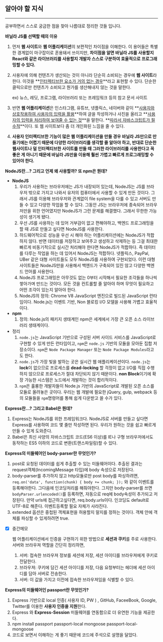 ## **알아야 할 지식**

---------

공부하면서 스스로 궁금한 점을 찾아 나름대로 정리한 것들 입니다.

**바닐라 JS를 선택할 때의 이유**


1. 먼저 **웹 사이트**와 **웹 어플리케이션**의 보편적인 차이점을 이해한다. 이 용어들은 특별한 경계없이 마구잡이로 혼용돼서 쓰이지만, **차이점을 알면 바닐라 JS를 사용할지 React와 같은 라이브러리를 사용할지 개발자 스스로 구분하여 효율적으로 프로그래밍할 수 있다.**

2. 사용자에 의해 컨텐츠가 생산되는 것이 아니라 단순히 소비되는 경우에 **웹 사이트**라 한다. 이것을 **<u>인터렉티브한 요소가 거의 없는 경우</u>**라고 표현할 수 있다. 단순한 클릭으로만 컨텐츠가 소비되고 뭔가를 생산해내지 않는 것을 말한다.
   
   ex) 뉴스, 레딧, 프로그램, 라이브러리 또는 프레임워크 등의 참고 문서 사이트
   
3. 반면 **웹 어플리케이션**은 인스타그램, 유튜브, 넷플릭스, 네이버와 같이 **<u>사용자와 상호작용하여 사용자의 입력을 활용</u>**하여 글을 작성하거나 사진을 올리고 **<u>사용자의 입력을 처리하여 보여줄 수 있는 것</u>**을 말한다. **<u>따라서 자바스크립트가 필수적</u>**이다. 또 웹 사이트보다 좀 더 개인화된 느낌을 줄 수 있다. 

4. **사용자 인터렉티브한 기능이 많은 웹 어플리케이션을 만들 경우 바닐라 JS만으로 만들기에는 어렵기 때문에 다양한 라이브러리를 생각할 줄 알아야 하고, 반대로 단순한 웹사이트나 덜 인터렉티브한 사이트를 만들 때 그러한 라이브러리를 사용한다고 꼭 좋은 게 아니기 때문에 바닐라 JS만을 이용해 훨씬 가볍고 빠르게 프로그래밍할 수 있어야 한다.**



**NodeJS란...? 그리고 언제 왜 사용할까? 또 npm은 뭔데?**

- **NodeJS**
  1. 우리가 사용하는 브라우저에는 JS가 내장되어 있는데, NodeJS는 JS를 브라우저 밖으로 가지고 나와서 유저의 컴퓨터에서 사용할 수 있게 만든 것이다. 그래서 JS를 이용해 브라우저와 관계없이 file system을 다룰 수 있고 서버도 만들 수 있고 다양한 작업을 할 수 있다. 그동안 JS는 브라우저에 종속되어 브라우저만을 위한 언어였지만 NodeJS가 그런 문제를 해결했다. 그래서 무한한 가능성이 생기게 됐다.
  2. 우선 JS를 사용하는 데 있어 거부감이 없고 편해야하고, 백엔드 프로그래밍을 할 때 JS로 만들고 싶다면 NodeJS를 사용한다.
  3. 하드웨어적으로 성능을 우선 시 해야 하는 어플리케이션에는 NodeJS가 적합하지 않다. 반면 데이터를 저장하고 보여주고 생성하고 삭제하는 등 그걸 최대한 빠르게 비동기적으로 실시간 처리해야 한다면 NodeJS가 적합하다. 즉 데이터를 다루는 작업을 하는 데 있어서 NodeJS는 적합하다. 넷플릭스, PayPal, UBer 같은 대형 사이트들도 모두 NodeJS를 사용하여 구현되었다. 이런 대형 사이트들은 NodeJS만을 사용해서 백엔드가 구축되어 있진 않고 다양한 백엔드 언어를 사용한다.
  4. NodeJS 프로그래밍은 아무것도 없는 0부터 시작해서 필요한 조각들을 하나씩 쌓아가며 만드는 것이다. 모든 것을 컨트롤할 줄 알아야 하며 무엇이 필요하고 어떤 조각이 있는지 알아야 한다.
  5. NodeJS의 정의: Chrome V8 JavaScript 엔진으로 빌드된 JavaScript 런타임이다. Node.js는 이벤트 기반, Non 블로킹 I/O 모델을 사용해 가볍고 효율적이다.
- **npm**
  1. 정의: Node.js의 패키지 생태계인 npm은 세계에서 가장 큰 오픈 소스 라이브러리 생태계이다.
- 정리
  1. `node.js`는 JavaScript 기반으로 구성된 서버 사이드 서비스를 JavaScript로 구현할 수 있게 만든 런타임이고, `npm`은 `node.js` 기반의 모듈을 모아둔 집합 저장소이다. `npm`은 `Node Package Manager` 또는 `Node Package Modules`라고도 한다.
  2. `node.js`가 가장 빛을 발하는 곳은 실시간 웹 애플리케이션이다. `node.js`는 **lock**이 없으므로 프로세스를 **dead-locking** 할 걱정이 없고 I/O를 직접 수행하지 않으므로 프로세스가 절대 차단되지 않기 때문이다. **non Block**이기에 확장 가능한 시스템은 노드에서 개발하는 것이 합리적이다.
  3. `npm`은 훌륭한 개발자들이 Node.js 기반의 JavaScript로 개발된 오픈 소스를 모듈로 올려놓은 곳이다. 우리는 웹 개발에 필요한 jQuery, gulp, webpack 등의 모듈들을 `npm`명령어를 통해 쉽게 다운받고 쓸 수가 있다.



**Express란...? 그리고 Babel은 뭔데?**

1. Express는 NodeJS를 위한 프레임워크다. NodeJS로 서버를 만들고 싶다면 Express를 사용하여 코드 몇 줄만 작성하면 된다. 우리가 원하는 것을 쉽고 빠르게 만들 수 있게 도와준다. 
2. Babel은 최신 사양의 자바스크립트 코드(ES6 이상)를 IE나 구형 브라우저에서도 동작하는 ES5 이하의 코드로 변환(트랜스파일링)할 수 있다. 



**Express의 미들웨어인 body-parser란 무엇인가?**

1. post로 요청된 데이터를 쉽게 추출할 수 있는 미들웨어이다. 추출된 결과는 request객체(IncomingMessage 타입)에 body 속성으로 저장된다.
2. body-parser를 추가하지 않고 http모듈로만 post body를 파싱하려면, `req.on('data', function(chunk) { body += chunk; });` 와 같이 이벤트를 등록해야한다. 그다음에 인코딩처리를 해줘야한다. 그치만 body-parser를 쓰면 `bodyParser.urlencoded()`를 등록하면, 자동으로 req에 body속성이 추가되고 저장된다. 만약 urls에 접근하고싶다면, req.body.urls이다. 인코딩도 default로 UTF-8로 해준다. 이벤트등록할 필요 자체가 사라진다.
3. extended 옵션은 중첩된 객체표현을 허용할지 말지를 정하는 것이다. 객체 안에 객체를 파싱할 수 있게하려면 true.



- [x] 중간메모

  웹 어플리케이션에서 인증을 구현하기 위한 방법으로 **세션과 쿠키**를 주로 사용한다. 서버와 브라우져 역할을 간단히 정리하면,

  1. 서버: 접속한 브라우져 정보를 세션에 저장, 세션 아이디를 브라우져에게 쿠키로 전달한다.
  2. 브라우져: 쿠키에 담긴 세션 아이디를 저장, 다음 요청부터는 헤더에 세션 아이디를 담아 서버로 전송한다.
  3. 서버: 이 값을 가지고 이전에 접속한 브라우져임을 식별할 수 있다.



**Express의 미들웨어인 passport란 무엇인가?**

1. Express 기반으로 local 인증( 사용자 ID, PW ) , GitHub, FaceeBook, Google, Twitter를 이용한 **사용자 인증을 지원**한다.
2. Express 와 **Express-Session** 미들웨어를 연동함으로 더 유연한 기능을 제공한다.
3. npm install passport passport-local mongoose passport-local-mongoose
4. 코드로 보면서 이해하는 게 좋기 때문에 코드에 주석으로 설명을 달았다.

